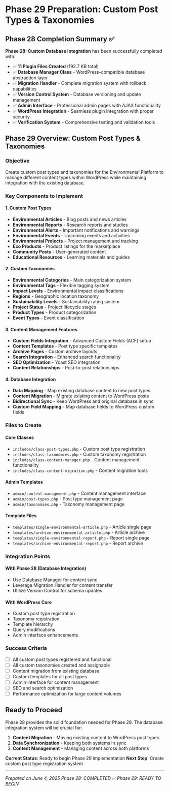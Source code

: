 # Phase 29 Preparation: Custom Post Types & Taxonomies

## Phase 28 Completion Summary ✅

**Phase 28: Custom Database Integration** has been successfully completed with:

- ✅ **11 Plugin Files Created** (192.7 KB total)
- ✅ **Database Manager Class** - WordPress-compatible database abstraction layer
- ✅ **Migration Handler** - Complete migration system with rollback capabilities  
- ✅ **Version Control System** - Database versioning and update management
- ✅ **Admin Interface** - Professional admin pages with AJAX functionality
- ✅ **WordPress Integration** - Seamless plugin integration with proper security
- ✅ **Verification System** - Comprehensive testing and validation tools

## Phase 29 Overview: Custom Post Types & Taxonomies

### Objective
Create custom post types and taxonomies for the Environmental Platform to manage different content types within WordPress while maintaining integration with the existing database.

### Key Components to Implement

#### 1. Custom Post Types
- **Environmental Articles** - Blog posts and news articles
- **Environmental Reports** - Research reports and studies
- **Environmental Alerts** - Important notifications and warnings
- **Environmental Events** - Upcoming events and activities
- **Environmental Projects** - Project management and tracking
- **Eco Products** - Product listings for the marketplace
- **Community Posts** - User-generated content
- **Educational Resources** - Learning materials and guides

#### 2. Custom Taxonomies
- **Environmental Categories** - Main categorization system
- **Environmental Tags** - Flexible tagging system
- **Impact Levels** - Environmental impact classifications
- **Regions** - Geographic location taxonomy
- **Sustainability Levels** - Sustainability rating system
- **Project Status** - Project lifecycle stages
- **Product Types** - Product categorization
- **Event Types** - Event classification

#### 3. Content Management Features
- **Custom Fields Integration** - Advanced Custom Fields (ACF) setup
- **Content Templates** - Post type specific templates
- **Archive Pages** - Custom archive layouts
- **Search Integration** - Enhanced search functionality
- **SEO Optimization** - Yoast SEO integration
- **Content Relationships** - Post-to-post relationships

#### 4. Database Integration
- **Data Mapping** - Map existing database content to new post types
- **Content Migration** - Migrate existing content to WordPress posts
- **Bidirectional Sync** - Keep WordPress and original database in sync
- **Custom Field Mapping** - Map database fields to WordPress custom fields

### Files to Create

#### Core Classes
- `includes/class-post-types.php` - Custom post type registration
- `includes/class-taxonomies.php` - Custom taxonomy registration  
- `includes/class-content-manager.php` - Content management functionality
- `includes/class-content-migration.php` - Content migration tools

#### Admin Templates
- `admin/content-management.php` - Content management interface
- `admin/post-types.php` - Post type management page
- `admin/taxonomies.php` - Taxonomy management page

#### Template Files
- `templates/single-environmental-article.php` - Article single page
- `templates/archive-environmental-article.php` - Article archive
- `templates/single-environmental-report.php` - Report single page
- `templates/archive-environmental-report.php` - Report archive

### Integration Points

#### With Phase 28 (Database Integration)
- Use Database Manager for content sync
- Leverage Migration Handler for content transfer
- Utilize Version Control for schema updates

#### With WordPress Core
- Custom post type registration
- Taxonomy registration
- Template hierarchy
- Query modifications
- Admin interface enhancements

### Success Criteria

- [ ] All custom post types registered and functional
- [ ] All custom taxonomies created and assignable
- [ ] Content migration from existing database
- [ ] Custom templates for all post types
- [ ] Admin interface for content management
- [ ] SEO and search optimization
- [ ] Performance optimization for large content volumes

## Ready to Proceed

Phase 28 provides the solid foundation needed for Phase 29. The database integration system will be crucial for:

1. **Content Migration** - Moving existing content to WordPress post types
2. **Data Synchronization** - Keeping both systems in sync
3. **Content Management** - Managing content across both platforms

**Current Status**: Ready to begin Phase 29 implementation
**Next Step**: Create custom post type registration system

---

*Prepared on June 4, 2025*
*Phase 28: COMPLETED ✅*
*Phase 29: READY TO BEGIN*
